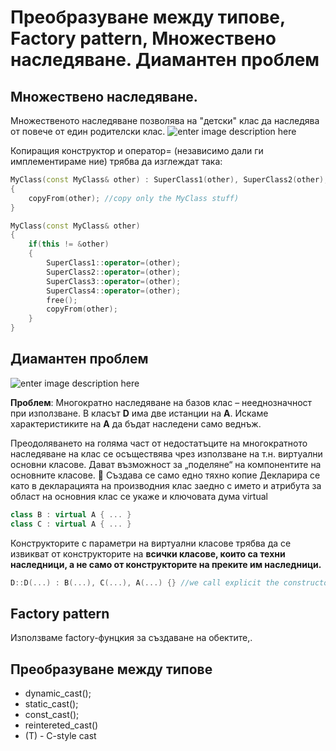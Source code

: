 # Преобразуване между типове, Factory pattern, Множествено наследяване. Диамантен проблем

## Множествено наследяване.
Множественото наследяване позволява на "детски" клас да наследява от повече от един родителски клас.
![enter image description here](https://d33wubrfki0l68.cloudfront.net/67512abb598d0aef77410deee207b42323b17f8e/70284/wp-content/uploads/2018/07/multiple-inheritance.png)

Копиращия конструктор и оператор= (независимо дали ги имплементираме ние) трябва да изглеждат така:
```c++
MyClass(const MyClass& other) : SuperClass1(other), SuperClass2(other), SuperClass3(other), SuperClass4(other)
{ 
	copyFrom(other); //copy only the MyClass stuff)
}

MyClass(const MyClass& other)
{
	if(this != &other)
	{
		SuperClass1::operator=(other);
		SuperClass2::operator=(other);
		SuperClass3::operator=(other);
		SuperClass4::operator=(other);
		free();
		copyFrom(other);
	}
}
 ```

## Диамантен проблем


![enter image description here](https://i.stack.imgur.com/MqMW0.png)

**Проблем**: Многократно наследяване на базов клас – нееднозначност при използване.
В класът **D** има две истанции на **A**. Искаме характеристиките на **А** да бъдат наследени само веднъж.

Преодоляването на голяма част от недостатъците на многократното наследяване на клас се осъществява чрез използване на т.н. виртуални основни класове.
Дават възможност за „поделяне“ на компонентите на основните класове.  Създава се само едно тяхно копие
Декларира се като в декларацията на производния клас заедно с името и атрибута за област на основния клас се укаже и ключовата дума virtual
```c++
class B : virtual A { ... }
class C : virtual A { ... }
 ```

Конструкторите с параметри на виртуални класове трябва да се извикват от конструкторите на **всички класове, които са техни наследници, а не само от конструкторите на преките им наследници.**

```c++
D::D(...) : B(...), C(...), A(...) {} //we call explicit the constructor of A
 ```

## Factory pattern
Използваме factory-фунцкия за създаване на обектите,.

## Преобразуване между типове

 - dynamic_cast<T>();
 - static_cast<T>();
 - const_cast<T>();
 - reintereted_cast<T>()
 - (T) - C-style cast
